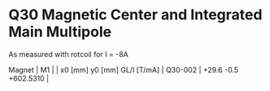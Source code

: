 Q30 Magnetic Center and Integrated Main Multipole
=================================================

As measured with rotcoil for I =  -8A

Magnet  |             M1               |
        | x0 [mm]  y0 [mm] GL/I [T/mA] |
Q30-002 |   +29.6     -0.5  +602.5310  |
